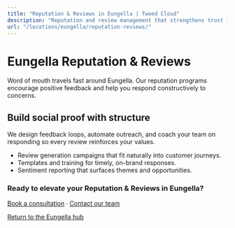```yaml
---
title: "Reputation & Reviews in Eungella | Tweed Cloud"
description: "Reputation and review management that strengthens trust in Eungella."
url: "/locations/eungella/reputation-reviews/"
---
```


# Eungella Reputation & Reviews

Word of mouth travels fast around Eungella. Our reputation programs encourage positive feedback and help you respond constructively to concerns.

## Build social proof with structure

We design feedback loops, automate outreach, and coach your team on responding so every review reinforces your values.

- Review generation campaigns that fit naturally into customer journeys.
- Templates and training for timely, on-brand responses.
- Sentiment reporting that surfaces themes and opportunities.

### Ready to elevate your Reputation & Reviews in Eungella?

[Book a consultation](/consultation/) · [Contact our team](/contact/)

[Return to the Eungella hub](/locations/eungella/)
